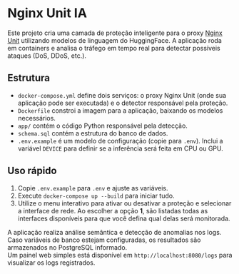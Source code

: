 # Nginx Unit IA

Este projeto cria uma camada de proteção inteligente para o proxy [Nginx Unit](https://unit.nginx.org/) utilizando modelos de linguagem do HuggingFace. A aplicação roda em containers e analisa o tráfego em tempo real para detectar possíveis ataques (DoS, DDoS, etc.).

## Estrutura
- `docker-compose.yml` define dois serviços: o proxy Nginx Unit (onde sua aplicação pode ser executada) e o detector responsável pela proteção.
- `Dockerfile` constroi a imagem para a aplicação, baixando os modelos necessários.
- `app/` contém o código Python responsável pela detecção.
- `schema.sql` contém a estrutura do banco de dados.
- `.env.example` é um modelo de configuração (copie para `.env`). Inclui a variável `DEVICE` para definir se a inferência será feita em CPU ou GPU.

## Uso rápido
1. Copie `.env.example` para `.env` e ajuste as variáveis.
2. Execute `docker-compose up --build` para iniciar tudo.
3. Utilize o menu interativo para ativar ou desativar a proteção e selecionar a interface de rede.
   Ao escolher a opção **1**, são listadas todas as interfaces disponíveis para que você defina qual delas será monitorada.

A aplicação realiza análise semântica e detecção de anomalias nos logs. Caso variáveis de banco estejam configuradas, os resultados são armazenados no PostgreSQL informado.\
Um painel web simples está disponível em `http://localhost:8080/logs` para visualizar os logs registrados.

